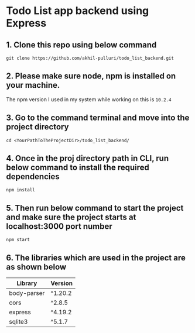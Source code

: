 # Todo List app backend using Express

## 1. Clone this repo using below command
``` git clone https://github.com/akhil-pulluri/todo_list_backend.git ```

## 2. Please make sure node, npm is installed on your machine.
The npm version I used in my system while working on this is ```10.2.4```

## 3. Go to the command terminal and move into the project directory
``` cd <YourPathToTheProjectDir>/todo_list_backend/ ```

## 4. Once in the proj directory path in CLI, run below command to install the required dependencies
``` npm install ```

## 5. Then run below command to start the project and make sure the project starts at localhost:3000 port number
``` npm start ```

## 6. The libraries which are used in the project are as shown below
| Library     | Version |
| ----------- | ------- |
| body-parser | ^1.20.2 |
| cors        | ^2.8.5  |
| express     | ^4.19.2 |
| sqlite3     | ^5.1.7  |
